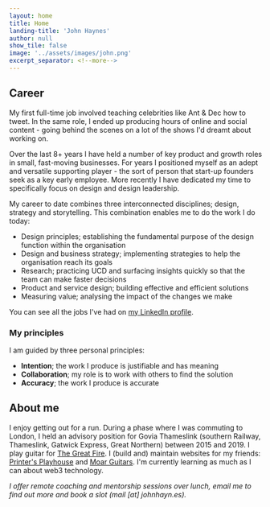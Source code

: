 ```yaml
---
layout: home
title: Home
landing-title: 'John Haynes'
author: null
show_tile: false
image: '../assets/images/john.png'
excerpt_separator: <!--more-->
---
```


## Career

My first full-time job involved teaching celebrities like Ant & Dec how to tweet. In the same role, I ended up producing hours of online and social content - going behind the scenes on a lot of the shows I'd dreamt about working on. 

Over the last 8+ years I have held a number of key product and growth roles in small, fast-moving businesses. For years I positioned myself as an adept and versatile supporting player - the sort of person that start-up founders seek as a key early employee. More recently I have dedicated my time to specifically focus on design and design leadership.

My career to date combines three interconnected disciplines; design, strategy and storytelling. This combination enables me to do the work I do today:

* Design principles; establishing the fundamental purpose of the design function within the organisation
* Design and business strategy; implementing strategies to help the organisation reach its goals
* Research; practicing UCD and surfacing insights quickly so that the team can make faster decisions
* Product and service design; building effective and efficient solutions
* Measuring value; analysing the impact of the changes we make

You can see all the jobs I've had on [my LinkedIn profile](https://www.linkedin.com/in/johnmahaynes/).

### My principles

I am guided by three personal principles:

* **Intention**; the work I produce is justifiable and has meaning
* **Collaboration**; my role is to work with others to find the solution
* **Accuracy**; the work I produce is accurate

## About me

I enjoy getting out for a run. During a phase where I was commuting to London, I held an advisory position for Govia Thameslink (southern Railway, Thameslink, Gatwick Express, Great Northern) between 2015 and 2019. I play guitar for <a href="https://thegreatfire.co.uk">The Great Fire</a>. I (build and) maintain websites for my friends: <a href="http://printersplayhouse.co.uk">Printer's Playhouse</a> and <a href="http://moarguitars.com">Moar Guitars</a>. I'm currently learning as much as I can about web3 technology.

*I offer remote coaching and mentorship sessions over lunch, email me to find out more and book a slot (mail [at] johnhayn.es).*